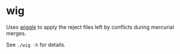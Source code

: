 wig
===

Uses [wiggle](http://neil.brown.name/blog/20100324064620) to apply the reject files left by conflicts during
mercurial merges.

See `./wig -h` for details.
